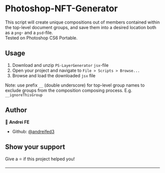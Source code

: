 # Photoshop-NFT-Generator

This script will create unique compositions out of members contained within the top-level document groups, and save them into a desired location both as a `png`- and a `psd`-file. <br>
Tested on Photoshop CS6 Portable.

## Usage
1. Download and unzip `PS-LayerGenerator` `jsx`-file
2. Open your project and navigate to `File > Scripts > Browse...`
3. Browse and load the downloaded `jsx` file

Note: use prefix `__` (double underscore) for top-level group names to exclude groups from the composition composing process. E.g. `__ignoreThisGroup`

## Author

👤 **Andrei FE**

* Github: [@andreifed3](https://github.com/andreifed3)

## Show your support

Give a ⭐️ if this project helped you!

***

